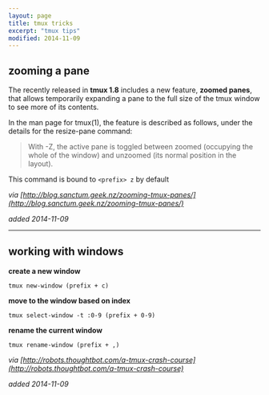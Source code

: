 ```yaml
---
layout: page
title: tmux tricks
excerpt: "tmux tips"
modified: 2014-11-09
---
```


## zooming a pane

The recently released in **tmux 1.8** includes a new feature, **zoomed panes**, that allows temporarily expanding a pane to the full size of the tmux window to see more of its contents.

In the man page for tmux(1), the feature is described as follows, under the details for the resize-pane command:

> With -Z, the active pane is toggled between zoomed (occupying the
> whole of the window) and unzoomed (its normal position in the layout).

This command is bound to `<prefix> z` by default

_via [http://blog.sanctum.geek.nz/zooming-tmux-panes/](http://blog.sanctum.geek.nz/zooming-tmux-panes/)_

_added 2014-11-09_

---


## working with windows

**create a new window**

`tmux new-window (prefix + c)`

**move to the window based on index**

`tmux select-window -t :0-9 (prefix + 0-9)`

**rename the current window**

`tmux rename-window (prefix + ,)`


_via [http://robots.thoughtbot.com/a-tmux-crash-course](http://robots.thoughtbot.com/a-tmux-crash-course)_

_added 2014-11-09_